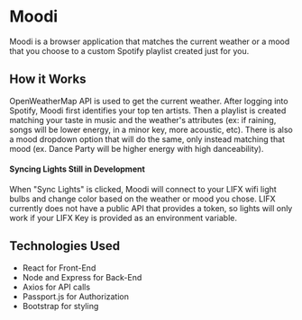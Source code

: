 # Moodi

Moodi is a browser application that matches the current weather or a mood that you choose to a custom Spotify playlist created just for you.

## How it Works
OpenWeatherMap API is used to get the current weather. After logging into Spotify, Moodi first identifies your top ten artists. Then a playlist is created matching your taste in music and the weather's attributes (ex: if raining, songs will be lower energy, in a minor key, more acoustic, etc). There is also a mood dropdown option that will do the same, only instead matching that mood (ex. Dance Party will be higher energy with high danceability).


#### Syncing Lights Still in Development
When "Sync Lights" is clicked, Moodi will connect to your LIFX wifi light bulbs and change color based on the weather or mood you chose. LIFX currently does not have a public API that provides a token, so lights will only work if your LIFX Key is provided as an environment variable.


## Technologies Used
- React for Front-End
- Node and Express for Back-End
- Axios for API calls
- Passport.js for Authorization
- Bootstrap for styling
